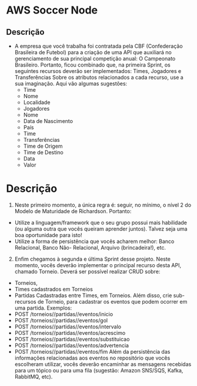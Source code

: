 # AWS Soccer Node

## Descrição
*  A empresa que você trabalha foi contratada pela CBF (Confederação Brasileira de Futebol) 
para a criação de uma API que auxiliará no gerenciamento de sua principal competição anual: O 
Campeonato  Brasileiro. Portanto, ficou  combinado  que, na primeira  Sprint, os seguintes 
recursos deverão ser implementados: Times, Jogadores e Transferências Sobre os atributos relacionados a cada recurso, use a sua imaginação. Aqui vão algumas sugestões: 
    * Time 
    * Nome 
    * Localidade 
    * Jogadores 
    * Nome 
    * Data de Nascimento 
    * País 
    * Time 
    * Transferências 
    * Time de Origem 
    * Time de Destino 
    * Data 
    * Valor 
# Descrição 
1. Neste primeiro momento, a única regra é: seguir, no mínimo, o nível 2 do Modelo de Maturidade 
de Richardson. Portanto: 
- Utilize a linguagem/framework que o seu grupo possui mais habilidade (ou alguma outra 
que vocês queiram aprender juntos). Talvez seja uma boa oportunidade para isto! 
- Utilize a forma de persistência que vocês acharem melhor: Banco Relacional, Banco Não-
Relacional, Arquivo (brincadeira!), etc. 

2. Enfim chegamos à segunda e última Sprint desse projeto. Neste momento, vocês deverão 
implementar o principal recurso desta API, chamado Torneio. Deverá ser possível realizar CRUD 
sobre:  
* Torneios,  
* Times cadastrados em Torneios 
* Partidas Cadastradas entre Times, em Torneios. 
Além disso, crie sub-recursos de Torneio, para cadastrar os eventos que podem ocorrer em uma 
partida. Exemplos: 
* POST /torneios/<id>/partidas/<id>/eventos/inicio 
* POST /torneios/<id>/partidas/<id>/eventos/gol 
* POST /torneios/<id>/partidas/<id>/eventos/intervalo 
* POST /torneios/<id>/partidas/<id>/eventos/acrescimo 
* POST /torneios/<id>/partidas/<id>/eventos/substituicao 
* POST /torneios/<id>/partidas/<id>/eventos/advertencia 
* POST /torneios/<id>/partidas/<id>/eventos/fim 
Além da persistência das informações relacionadas aos eventos no repositório que vocês 
escolheram utilizar, vocês deverão encaminhar as mensagens recebidas para um tópico ou para 
uma fila (sugestão: Amazon SNS/SQS, Kafka, RabbitMQ, etc).  